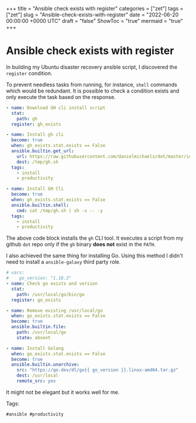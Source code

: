 +++
title = "Ansible check exists with register"
categories = ["zet"]
tags = ["zet"]
slug = "Ansible-check-exists-with-register"
date = "2022-06-20 00:00:00 +0000 UTC"
draft = "false"
ShowToc = "true"
mermaid = "true"
+++

# Ansible check exists with register

In building my Ubuntu disaster recovery ansible script, I discovered the
`register` condition.

To prevent needless tasks from running, for instance, `shell` commands 
which would be redundant. It is possible to check a condition exists
and only execute the task based on the response.

```yaml
- name: Download GH cli install script
  stat:
    path: gh
  register: gh_exists

- name: Install gh cli
  become: true
  when: gh_exists.stat.exists == False
  ansible.builtin.get_url:
    url: https://raw.githubusercontent.com/danielmichaels/dot/master/installers/install-gh
    dest: /tmp/gh.sh
  tags:
    - install
    - productivity

- name: Install GH Cli
  become: true
  when: gh_exists.stat.exists == False
  ansible.builtin.shell:
    cmd: cat /tmp/gh.sh | sh -s -- -y
  tags:
    - install
    - productivity
```

The above code block installs the `gh` CLI tool. It executes a script
from my github `dot` repo only if the `gh` binary **does not** exist in 
the `PATH`.

I also achieved the same thing for installing Go. Using this method I
didn't need to install a `ansible-galaxy` third party role. 

```yaml
# vars:
#    go_version: "1.18.3"
- name: Check go exists and version
  stat:
    path: /usr/local/go/bin/go
  register: go_exists

- name: Remove existing /usr/local/go
  when: go_exists.stat.exists == False
  become: true
  ansible.builtin.file:
    path: /usr/local/go
    state: absent

- name: Install Golang
  when: go_exists.stat.exists == False
  become: true
  ansible.builtin.unarchive:
    src: "https://go.dev/dl/go{{ go_version }}.linux-amd64.tar.gz"
    dest: /usr/local
    remote_src: yes
```

It might not be elegant but it works well for me.

Tags:

    #ansible #productivity

